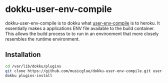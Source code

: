dokku-user-env-compile
=====================

dokku-user-env-compile is to dokku what [user-env-compile](https://devcenter.heroku.com/articles/labs-user-env-compile) is to heroku. It essentially makes a applications ENV file available to the build container. This allows the build process to to run in an environment that more closely resembles the runtime environment.

## Installation

```sh
cd /var/lib/dokku/plugins
git clone https://github.com/musicglue/dokku-user-env-compile.git user-env-compile
dokku plugins-install
```
